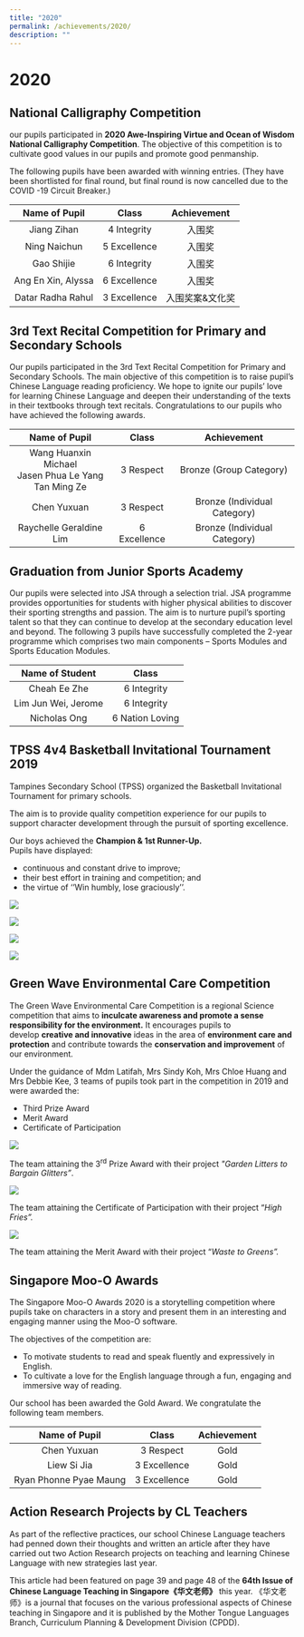 ```yaml
---
title: "2020"
permalink: /achievements/2020/
description: ""
---
```

# 2020

National Calligraphy Competition
--------------------------------

our pupils participated in **2020 Awe-Inspiring Virtue and Ocean of Wisdom National Calligraphy Competition**. The objective of this competition is to cultivate good values in our pupils and promote good penmanship.  
  
The following pupils have been awarded with winning entries. (They have been shortlisted for final round, but final round is now cancelled due to the COVID -19 Circuit Breaker.)

|    Name of Pupil    |     Class     |    Achievement   |
|:-------------------:|:-------------:|:----------------:|
|     Jiang Zihan     |  4 Integrity  |      入围奖      |
|     Ning Naichun    |  5 Excellence |      入围奖      |
|      Gao Shijie     |  6 Integrity  |      入围奖      |
|  Ang En Xin, Alyssa | 6 Excellence  |      入围奖      |
|   Datar Radha Rahul | 3 Excellence  |  入围奖案&文化奖 |

3rd Text Recital Competition for Primary and Secondary Schools
--------------------------------------------------------------

Our pupils participated in the 3rd Text Recital Competition for Primary and Secondary Schools. The main objective of this competition is to raise pupil’s Chinese Language reading proficiency. We hope to ignite our pupils’ love for learning Chinese Language and deepen their understanding of the texts in their textbooks through text recitals. Congratulations to our pupils who have achieved the following awards.

|                       Name of Pupil                       |     Class    |          Achievement         |
|:---------------------------------------------------------:|:------------:|:----------------------------:|
| Wang Huanxin Michael<br>Jasen Phua Le Yang<br>Tan Ming Ze |   3 Respect  |    Bronze (Group Category)   |
|                        Chen Yuxuan                        |   3 Respect  | Bronze (Individual Category) |
|                   Raychelle Geraldine Lim                 | 6 Excellence | Bronze (Individual Category) |

Graduation from Junior Sports Academy
-------------------------------------

Our pupils were selected into JSA through a selection trial. JSA programme provides opportunities for students with higher physical abilities to discover their sporting strengths and passion. The aim is to nurture pupil’s sporting talent so that they can continue to develop at the secondary education level and beyond. The following 3 pupils have successfully completed the 2-year programme which comprises two main components – Sports Modules and Sports Education Modules.

|    Name of Student   |       Class      |
|:--------------------:|:----------------:|
|     Cheah Ee Zhe     |    6 Integrity   |
| Lim Jun Wei,  Jerome |    6 Integrity   |
|      Nicholas Ong    | 6 Nation Loving  |

TPSS 4v4 Basketball Invitational Tournament 2019
------------------------------------------------

Tampines Secondary School (TPSS) organized the Basketball Invitational Tournament for primary schools.  
  
The aim is to provide quality competition experience for our pupils to support character development through the pursuit of sporting excellence.  
  
Our boys achieved the **Champion & 1st Runner-Up.**  
Pupils have displayed:  

*   continuous and constant drive to improve;
*   their best effort in training and competition; and
*   the virtue of ‘’Win humbly, lose graciously’’.


![](/images/Achievements/2020/2020_Basketball_1.jpg)

![](/images/Achievements/2020/2020_Basketball_2.jpg)

![](/images/Achievements/2020/2020_Basketball_3.jpg)

![](/images/Achievements/2020/2020_Basketball_4.jpg)


Green Wave Environmental Care Competition
-----------------------------------------

The Green Wave Environmental Care Competition is a regional Science competition that aims to **inculcate awareness and promote a sense responsibility for the environment.** It encourages pupils to develop **creative and innovative** ideas in the area of **environment care and protection** and contribute towards the **conservation and improvement** of our environment.  
  
Under the guidance of Mdm Latifah, Mrs Sindy Koh, Mrs Chloe Huang and Mrs Debbie Kee, 3 teams of pupils took part in the competition in 2019 and were awarded the:  
  

*   Third Prize Award
*   Merit Award
*   Certificate of Participation

![](/images/Achievements/2020/2020_GreenWave_1.jpg)

The team attaining the 3<sup>rd</sup> Prize Award with their project *"Garden Litters to Bargain Glitters”*.

![](/images/Achievements/2020/2020_GreenWave_2.jpg)

The team attaining the Certificate of Participation with their project “_High Fries”._

![](/images/Achievements/2020/2020_GreenWave_3.jpg)

The team attaining the Merit Award with their project “_Waste to Greens”._

Singapore Moo-O Awards
----------------------

The Singapore Moo-O Awards 2020 is a storytelling competition where pupils take on characters in a story and present them in an interesting and engaging manner using the Moo-O software.  
  
The objectives of the competition are:  

*   To motivate students to read and speak fluently and expressively in English.
*   To cultivate a love for the English language through a fun, engaging and immersive way of reading.

  
Our school has been awarded the Gold Award. We congratulate the following team members.

|      Name of Pupil      |     Class    | Achievement |
|:-----------------------:|:------------:|:-----------:|
|       Chen Yuxuan       |   3 Respect  |     Gold    |
|       Liew Si Jia       | 3 Excellence |     Gold    |
|  Ryan Phonne Pyae Maung | 3 Excellence |     Gold    |

Action Research Projects by CL Teachers 
----------------------------------------

As part of the reflective practices, our school Chinese Language teachers had penned down their thoughts and written an article after they have carried out two Action Research projects on teaching and learning Chinese Language with new strategies last year. 

This article had been featured on page 39 and page 48 of the **64th Issue of Chinese Language Teaching in Singapore《华文老师》** this year. 《华文老师》is a journal that focuses on the various professional aspects of Chinese teaching in Singapore and it is published by the Mother Tongue Languages Branch, Curriculum Planning & Development Division (CPDD).